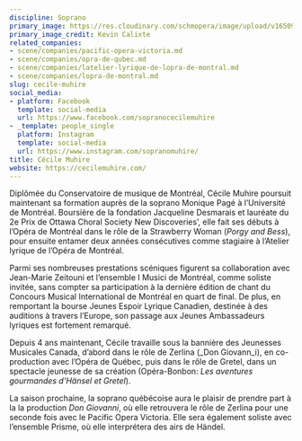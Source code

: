 ```yaml
---
discipline: Soprano
primary_image: https://res.cloudinary.com/schmopera/image/upload/v1650994424/media/2022/04/CecileMuhire_np0n2g.jpg
primary_image_credit: Kevin Calixte
related_companies:
- scene/companies/pacific-opera-victoria.md
- scene/companies/opra-de-qubec.md
- scene/companies/latelier-lyrique-de-lopra-de-montral.md
- scene/companies/lopra-de-montral.md
slug: cecile-muhire
social_media:
- platform: Facebook
  template: social-media
  url: https://www.facebook.com/sopranocecilemuhire
- _template: people_single
  platform: Instagram
  template: social-media
  url: https://www.instagram.com/sopranomuhire/
title: Cécile Muhire
website: https://cecilemuhire.com/
---
```

Diplômée du Conservatoire de musique de Montréal, Cécile Muhire poursuit maintenant sa formation auprès de la soprano Monique Pagé à l’Université de Montréal. Boursière de la fondation Jacqueline Desmarais et lauréate du 2e Prix de Ottawa Choral Society New Discoveries’, elle fait ses débuts à l’Opéra de Montréal dans le rôle de la Strawberry Woman (_Porgy and Bess_), pour ensuite entamer deux années consécutives comme stagiaire à l’Atelier lyrique de l’Opéra de Montréal.

Parmi ses nombreuses prestations scéniques figurent sa collaboration avec Jean-Marie Zeitouni et l’ensemble I Musici de Montréal, comme soliste invitée, sans compter sa participation à la dernière édition de chant du Concours Musical International de Montréal en quart de final. De plus, en remportant la bourse Jeunes Espoir Lyrique Canadien, destinée à des auditions à travers l’Europe, son passage aux Jeunes Ambassadeurs lyriques est fortement remarqué.

Depuis 4 ans maintenant, Cécile travaille sous la bannière des Jeunesses Musicales Canada, d’abord dans le rôle de Zerlina (_Don Giovann_i), en co-production avec l’Opéra de Québec, puis dans le rôle de Gretel, dans un spectacle jeunesse de sa création (Opéra-Bonbon: _Les aventures gourmandes d’Hänsel et Gretel_).

La saison prochaine, la soprano québécoise aura le plaisir de prendre part à la la production _Don Giovanni_, où elle retrouvera le rôle de Zerlina pour une seconde fois avec le Pacific Opera Victoria. Elle sera également soliste avec l’ensemble Prisme, où elle interprétera des airs de Händel.